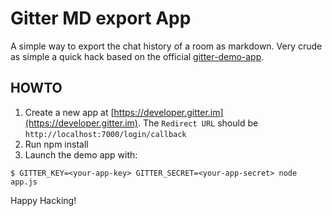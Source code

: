 # Gitter MD export App

A simple way to export the chat history of a room as markdown. Very crude as simple a quick hack based on the official [gitter-demo-app](https://github.com/gitterHQ/gitter-demo-app).

## HOWTO

1. Create a new app at [https://developer.gitter.im](https://developer.gitter.im). The ```Redirect URL``` should be ```http://localhost:7000/login/callback```
2. Run npm install
3. Launch the demo app with:

```
$ GITTER_KEY=<your-app-key> GITTER_SECRET=<your-app-secret> node app.js
```

Happy Hacking!

